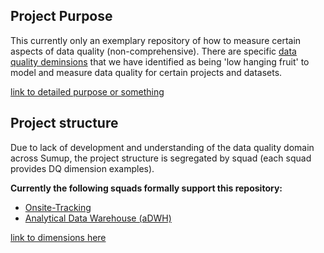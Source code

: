 ## Project Purpose
This currently only an exemplary repository of how to measure certain aspects of data quality (non-comprehensive). There 
are specific [data quality deminsions]() that we have identified as being 'low hanging fruit' to model and measure data 
quality for certain projects and datasets.

[link to detailed purpose or something]()

## Project structure
Due to lack of development and understanding of the data quality domain across Sumup, the project structure is 
segregated by squad (each squad provides DQ dimension examples). 

**Currently the following squads formally support this repository:**
* [Onsite-Tracking](https://sumupteam.atlassian.net/wiki/spaces/DEV/pages/1575256107/Onsite+Tracking+Squad)
* [Analytical Data Warehouse (aDWH)](https://sumupteam.atlassian.net/wiki/spaces/DEV/pages/1579090238/Analytical+DWH+Squad)


[link to dimensions here]()
